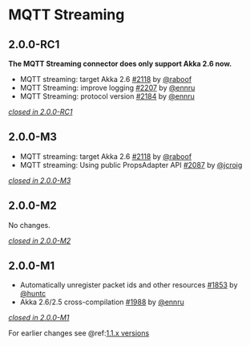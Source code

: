 # MQTT Streaming

## 2.0.0-RC1

**The MQTT Streaming connector does only support Akka 2.6 now.**

- MQTT streaming: target Akka 2.6 [#2118](https://github.com/akka/alpakka/pull/2118) by [@raboof](https://github.com/raboof)
- MQTT Streaming: improve logging [#2207](https://github.com/akka/alpakka/issues/2207) by [@ennru](https://github.com/ennru)
- MQTT Streaming: protocol version [#2184](https://github.com/akka/alpakka/issues/2184) by [@ennru](https://github.com/ennru)

[*closed in 2.0.0-RC1*](https://github.com/akka/alpakka/issues?q=is%3Aclosed+milestone%3A2.0.0-RC1+label%3Ap%3Amqtt-streaming)

## 2.0.0-M3

- MQTT streaming: target Akka 2.6 [#2118](https://github.com/akka/alpakka/issues/2118) by [@raboof](https://github.com/raboof)
- MQTT streaming: Using public PropsAdapter API [#2087](https://github.com/akka/alpakka/issues/2087) by [@jcroig](https://github.com/jcroig)

[*closed in 2.0.0-M3*](https://github.com/akka/alpakka/issues?q=is%3Aclosed+milestone%3A2.0.0-M3+label%3Ap%3Amqtt-streaming)


## 2.0.0-M2

No changes.

[*closed in 2.0.0-M2*](https://github.com/akka/alpakka/issues?q=is%3Aclosed+milestone%3A2.0.0-M2+label%3Ap%3Amqtt-streaming)


## 2.0.0-M1

- Automatically unregister packet ids and other resources [#1853](https://github.com/akka/alpakka/pull/1853) by [@huntc](https://github.com/huntc)
- Akka 2.6/2.5 cross-compilation [#1988](https://github.com/akka/alpakka/issues/1988) by [@ennru](https://github.com/ennru)

[*closed in 2.0.0-M1*](https://github.com/akka/alpakka/issues?q=is%3Aclosed+milestone%3A2.0.0-M1+label%3Ap%3Amqtt-streaming)

For earlier changes see @ref:[1.1.x versions](../1.1.x/mqtt-streaming.md)
